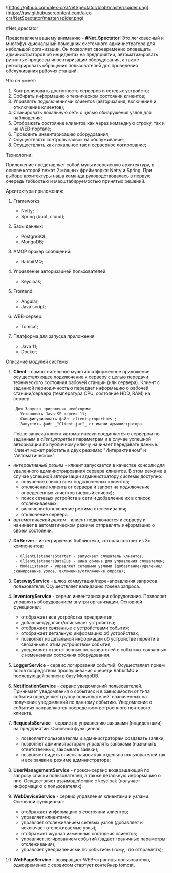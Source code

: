 ![https://github.com/alex-crs/NetSpectator/blob/master/spider.png](https://raw.githubusercontent.com/alex-crs/NetSpectator/master/spider.png)

#Net_spectator

Представляем вашему вниманию - **#Net_Spectator**! Это легковесный и многофункциональный помощник системного
администратора
для небольшой организации. Он позволяет своевременно оповещать администраторов об
инцидентах на предприятии, автоматизировать рутинные процессы инвентаризации оборудования, а также регистрировать
обращения пользователей для проведения обслуживания рабочих станций.

Что он умеет:

1. Контролировать доступность серверов и сетевых устройств;
2. Собирать информацию о техническом состоянии клиентов;
3. Управлять подключениями клиентов (авторизация, включение и отключение клиентов);
4. Сканировать локальную сеть с целью обнаружения узлов для наблюдения;
5. Отображать состояние клиентов как через командную строку, так и на WEB-портале;
6. Проводить инвентаризацию оборудования;
7. Осуществлять контроль заявок на обслуживание;
8. Осуществлять как локальное так и серверное логирование;

Технологии:

Приложение представляет собой мультисервисную архитектуру, в основе которой лежат 2 мощных фреймворка: Netty и Spring. При выборе архитектуры наша команда руководствовалась в первую очередь гибкостью и масштабируемостью принятых решений.

Архитектура приложения:
1. Frameworks:
   - Netty;
   - Spring (boot, cloud);
2. Базы данных:
   - PostgreSQL;
   - MongoDB;
3. AMQP брокер сообщений:
   - RabbitMQ;
4. Управление авторизацией пользователей:
   - Keycloak;
5. Frontend:
   - Angular;
   - Java script;
6. WEB-сервер:
   - Tomcat;

7. Платформа для запуска приложения:

   - Java 11;
   - Docker;

Описание модулей системы:

1. **Client** - самостоятельное мультиплатформенное приложение 
осуществляющее подключение к серверу с целью передачи технического состояния рабочей
станции (или сервера). Клиент с заданной периодичностью передает информацию о рабочей станции/сервера 
(температура CPU, состояние HDD, RAM) на сервер.

        Для Запуска приложения необходимо
        - Установить Java SE версии 11;
        - Сконфигурировать файл _client.properties_;
        - Запустить файл _"Client.jar"_ от имени администратора.

    После запуска клиент автоматически соединяется с сервером по заданным в _client.properties_ параметрам и в случае успешной авторизации
по публичному ключу начинает передавать данные. Клиент может работать в двух режимах "Интерактивном" и "Автоматическом".
- _интерактивный режим_ - клиент запускается в качестве консоли для удаленного администрирования сервера клиентов. 
 В этом режиме в случае успешной авторизации администратору системы доступно:
  - получение списка всех подключенных клиентов;
  - отключение клиента от сервера и запрет на подключение определенных клиентов (черный список);
  - поиск сетевых устройств в сети и добавление их в список отслеживаемых;
  - включение/отключение режима отслеживания;
  - отключение сервера.
- _автоматический режим_ - клиент подключается к серверу и начинает в автоматическом режиме отправлять информацию о своем 
состоянии.

2. **DirServer** - интегрируемая библиотека, которая состоит из 3х компонентов:

        - ClientListenersStarter - запускает слушатель клиентов;
        - ClientListenersDataBus - шина обмена для управления слушателем;
        - NodeListener - управляет сетевыми узлами (добавление/удаление/сканирование узлов, включение/отключение опроса);

3. **GatewayService** - шлюз коммутации/перенаправления запросов пользователя. Осуществляет валидацию токена запроса.


4. **InventoryService** - сервис инвентаризации оборудования. Позволяет управлять оборудованием внутри организации.
Основной функционал:

   - отображает все устройства предприятия;
   - добавляет/удаляет/списывает устройства;
   - отображает связанные с устройствами события;
   - отображает детальную информацию об устройствах;
   - позволяет из детальной информации об устройстве перейти в связанные с этим устройством события;
   - уведомляет ответственных пользователей о событиях связанных с изменением состояния оборудования.


5. **LoggerService** - сервис логирования событий. Осуществляет прием логов посредством прослушивания очереди RabbitMQ
и последующей записи в базу MongoDB.


6. **NotificationService** - сервис уведомлений пользователей. Принимает уведомления о событиях и в зависимости от типа события
определяет группу пользователей, назначенных на получение уведомлений по данному событию. Уведомление о событиях направляются
посредством встроенного почтового клиента.


7. **RequestsService** - сервис по управлению заявками (инцидентами) на предприятии. Основной функционал:
   - позволяет пользователям и администраторам создавать заявки;
   - позволяет администраторам управлять заявками (назначать ответственных, закрывать заявки);
   - позволяет видеть список заявок как отдельно пользователей так и все заявки в режиме администратора;


8. **UserManagementService** - прокси-сервис возвращающий по запросу списки пользователей, а также детальную информацию о них.
Осуществляет взаимодействие с keycloak (получает информацию о пользователях).


9. **WebDeviceService** - сервис управления клиентами и узлами. Основной функционал:
   - отображает информацию о состоянии клиентов;
   - управляет клиентами;
   - управляет отслеживанием сетевых узлов (добавляет и исключает отслеживаемые узлы);
   - отображает журнал изменения состояния клиентов;
   - управляет логированием событий (задает граничные параметры отслеживания);
   - управляет уведомлениями по событиям (кому, что отправлять);


10. **WebPageService** - возвращает WEB-страницы пользователю, одновременно с сервисом стартует контейнер tomcat.  